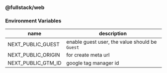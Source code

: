 ### @fullstack/web

### Environment Variables

| name               | description                                    |
| ------------------ | ---------------------------------------------- |
| NEXT_PUBLIC_GUEST  | enable guest user, the value should be `Guest` |
| NEXT_PUBLIC_ORIGIN | for create meta url                            |
| NEXT_PUBLIC_GTM_ID | google tag manager id                          |
